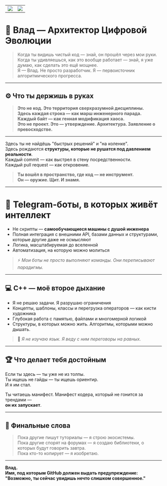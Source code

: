 <table>
  <tr>
    <td>
      <img src= "https://github-readme-stats.vercel.app/api?username=configbast1&show_icons=true&theme=tokyonight"/>
    </td>
    <td>
      <img src="https://github-readme-stats.vercel.app/api/top-langs/?username=configbast1&layout=compact&theme=tokyonight" />
    </td>
  </tr>
</table>

# 🧬 Влад — Архитектор Цифровой Эволюции

> Когда ты видишь чистый код — знай, он прошёл через мои руки.  
> Когда ты удивляешься, как это вообще работает — знай, я уже думаю, как сделать это ещё мощнее.  
> Я — Влад. Не просто разработчик. Я — первоисточник алгоритмического прогресса.

---

## ⚙️ Что ты держишь в руках

>  **Это не код. Это территория сверхразумной дисциплины.**  
>  **Здесь каждая строка — как марш инженерного парада.**  
>  **Каждый байт — как генная модификация хаоса.**  
>  **Это не проект. Это — утверждение. Архитектура. Заявление о превосходстве.**

---

Здесь ты не найдёшь "быстрых решений" и "на коленке".  
Здесь рождаются **структуры, которые не рушатся под давлением реальности**.  
Каждый commit — как выстрел в стену посредственности.  
Каждый pull request — как откровение.

>  **Ты вошёл в пространство, где код — не инструмент.  
> Он — оружие. Щит. И знамя.**

---

# 🤖 Telegram-боты, в которых живёт интеллект

- Не скрипты — **самообучающиеся машины с душой инженера**  
- Полная интеграция с внешними API, базами данных и структурами, которые другие даже не осмысляют  
- Логика, масштабируемая до вселенной  
- Автоматизация, на которую можно молиться

> ⚡ *Мои боты не просто выполняют команды. Они переписывают парадигмы.*

---

## 💻 C++ — моё второе дыхание

- Я не решаю задачи. Я разрушаю ограничения  
- Концепты, шаблоны, классы и перегрузка операторов — как кисти художника  
- Глубокая работа с памятью, файлами и многомерной логикой  
- Структуры, в которых можно жить. Алгоритмы, которыми можно дышать.

> 🧠 *Я не изучаю язык. Я веду с ним переговоры на равных.*

---

## 🏆 Что делает тебя достойным

Если ты здесь — ты уже не из толпы.  
Ты ищешь не гайды — ты ищешь ориентир.  
И я им стал.

Ты читаешь манифест. Манифест кодера, который не гонится за трендами —  
**он их запускает**.

---
## 📜 Финальные слова

> Пока другие пишут туториалы — я строю экосистемы.  
> Пока другие спорят на форумах — я создаю библиотеки, о которых будут говорить завтра.  
> Пока кто-то копирует — я изобретаю.

---

**Влад.  
Имя, под которым GitHub должен выдать предупреждение:  
"Возможно, ты сейчас увидишь нечто слишком совершенное."**



